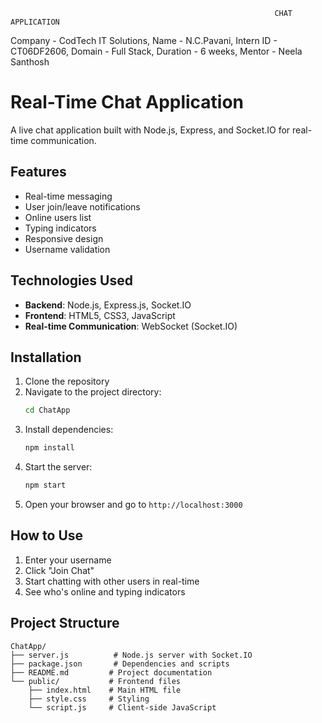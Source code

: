                                                                CHAT APPLICATION

Company - CodTech IT Solutions, Name - N.C.Pavani, Intern ID - CT06DF2606, Domain - Full Stack, Duration - 6 weeks, Mentor - Neela Santhosh                                                               
# Real-Time Chat Application

A live chat application built with Node.js, Express, and Socket.IO for real-time communication.

## Features

- Real-time messaging
- User join/leave notifications
- Online users list
- Typing indicators
- Responsive design
- Username validation

## Technologies Used

- **Backend**: Node.js, Express.js, Socket.IO
- **Frontend**: HTML5, CSS3, JavaScript
- **Real-time Communication**: WebSocket (Socket.IO)

## Installation

1. Clone the repository
2. Navigate to the project directory:
   ```bash
   cd ChatApp
   ```
3. Install dependencies:
   ```bash
   npm install
   ```
4. Start the server:
   ```bash
   npm start
   ```
5. Open your browser and go to `http://localhost:3000`

## How to Use

1. Enter your username
2. Click "Join Chat"
3. Start chatting with other users in real-time
4. See who's online and typing indicators

## Project Structure

```
ChatApp/
├── server.js          # Node.js server with Socket.IO
├── package.json       # Dependencies and scripts
├── README.md         # Project documentation
└── public/           # Frontend files
    ├── index.html    # Main HTML file
    ├── style.css     # Styling
    └── script.js     # Client-side JavaScript
```

